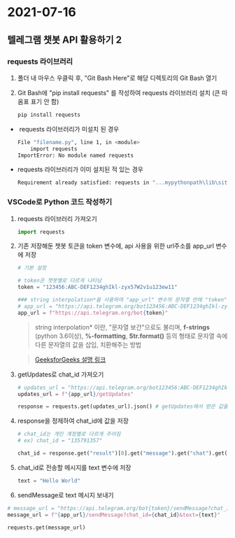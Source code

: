 # 2021-07-16



## 텔레그램 챗봇 API 활용하기 2



### requests 라이브러리



1. 폴더 내 마우스 우클릭 후, "Git Bash Here"로 해당 디렉토리의 Git Bash 열기





2. Git Bash에 "pip install requests" 를 작성하여 requests 라이브러리 설치 (큰 따옴표 표기 안 함)

   ```bash
   pip install requests
   ```

    

   

* ​	requests 라이브러리가 미설치 된 경우

  ```bash
  File "filename.py", line 1, in <module>
      import requests
  ImportError: No module named requests
  ```

 



- requests 라이브러리가 이미 설치된 적 있는 경우

  ```bash
  Requirement already satisfied: requests in "...mypythonpath\lib\site-packages"
  ```





### VSCode로 Python 코드 작성하기



1. requests 라이브러리 가져오기

   

   ```python
   import requests
   ```





2. 기존 저장해둔 챗봇 토큰을 token 변수에, api 사용을 위한 url주소를 app_url 변수에 저장

   

   ```python
   # 기본 설정
   
   # token은 챗봇별로 다르게 나타남
   token = "123456:ABC-DEF1234ghIkl-zyx57W2v1u123ew11" 
   
   ### string interpolation*을 사용하여 "app_url" 변수의 문자열 안에 "token" 변수의 문자열을 치환
   # app_url = "https://api.telegram.org/bot123456:ABC-DEF1234ghIkl-zyx57W2v1u123ew11"
   app_url = f"https://api.telegram.org/bot{token}"
   
   ```

   > string interpolation* 이란, "문자열 보간"으로도 불리며, **f-strings** (python 3.6이상), **%-formatting**, **Str.format()** 등의 형태로 문자열 속에 다른 문자열의 값을 삽입, 치환해주는 방법

   > [GeeksforGeeks 설명 링크](https://www.geeksforgeeks.org/python-string-interpolation/)





3. getUpdates로 chat_id 가져오기

    

   ```python
   # updates_url = "https://api.telegram.org/bot123456:ABC-DEF1234ghIkl-zyx57W2v1u123ew11/getUpdates"
   updates_url = f"{app_url}/getUpdates"
   
   response = requests.get(updates_url).json() # getUpdates에서 얻은 값을 json으로 response에 저장
   ```

   

   

   

4. response을 정제하여 chat_id에 값을 저장

   

   ```python
   # chat_id는 개인 계정별로 다르게 주어짐
   # ex) chat_id = "135791357"
   
   chat_id = response.get("result")[0].get("message").get("chat").get("id")
   ```

   



5. chat_id로 전송할 메시지를 text 변수에 저장

    

   ```python
   text = "Hello World"
   ```

   



6.  sendMessage로 text 메시지 보내기

    
   
   ```python
   # message_url = "https://api.telegram.org/bot{token}/sendMessage?chat_id={chat_id}&text={text}"
   message_url = f"{app_url}/sendMessage?chat_id={chat_id}&text={text}"
   
   requests.get(message_url)
   ```
   
   
   
   

